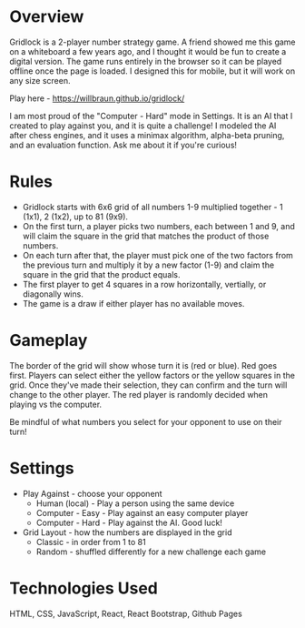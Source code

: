 # Overview

Gridlock is a 2-player number strategy game. A friend showed me this game on a whiteboard a few years ago, and I thought it would be fun to create a digital version. The game runs entirely in the browser so it can be played offline once the page is loaded. I designed this for mobile, but it will work on any size screen. 

Play here - https://willbraun.github.io/gridlock/

I am most proud of the "Computer - Hard" mode in Settings. It is an AI that I created to play against you, and it is quite a challenge! I modeled the AI after chess engines, and it uses a minimax algorithm, alpha-beta pruning, and an evaluation function. Ask me about it if you're curious!

# Rules

- Gridlock starts with 6x6 grid of all numbers 1-9 multiplied together - 1 (1x1), 2 (1x2), up to 81 (9x9).
- On the first turn, a player picks two numbers, each between 1 and 9, and will claim the square in the grid that matches the product of those numbers. 
- On each turn after that, the player must pick one of the two factors from the previous turn and multiply it by a new factor (1-9) and claim the square in the grid that the product equals. 
- The first player to get 4 squares in a row horizontally, vertially, or diagonally wins. 
- The game is a draw if either player has no available moves. 

# Gameplay

The border of the grid will show whose turn it is (red or blue). Red goes first. Players can select either the yellow factors or the yellow squares in the grid. Once they've made their selection, they can confirm and the turn will change to the other player. The red player is randomly decided when playing vs the computer.

Be mindful of what numbers you select for your opponent to use on their turn!

# Settings

- Play Against - choose your opponent
    - Human (local) - Play a person using the same device
    - Computer - Easy - Play against an easy computer player
    - Computer - Hard - Play against the AI. Good luck! 
- Grid Layout - how the numbers are displayed in the grid
    - Classic - in order from 1 to 81
    - Random - shuffled differently for a new challenge each game

# Technologies Used

HTML, CSS, JavaScript, React, React Bootstrap, Github Pages